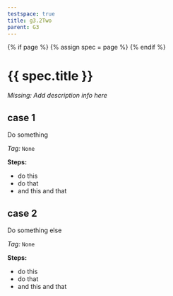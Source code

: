 ```yaml
---
testspace: true
title: g3.2Two
parent: G3
---
```


{% if page %} {% assign spec = page %} {% endif %} 

# {{ spec.title }} 

*Missing: Add description info here*
## case 1
Do something

*Tag:* `None`

**Steps:** 

* do this
* do that
* and this and that

## case 2
Do something else

*Tag:* `None`

**Steps:** 

* do this
* do that
* and this and that

 
